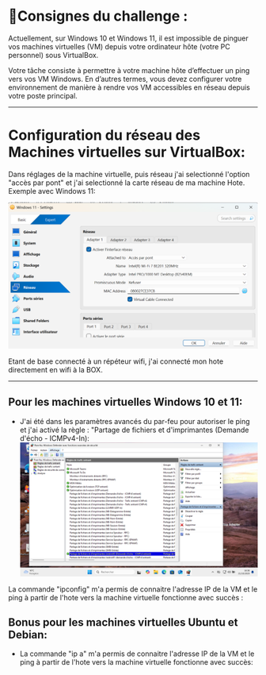 # 📝Consignes du challenge :
Actuellement, sur Windows 10 et Windows 11, il est impossible de pinguer vos machines virtuelles (VM) depuis votre ordinateur hôte (votre PC personnel) sous VirtualBox.

Votre tâche consiste à permettre à votre machine hôte d’effectuer un ping vers vos VM Windows.
En d’autres termes, vous devez configurer votre environnement de manière à rendre vos VM accessibles en réseau depuis votre poste principal.

---

# Configuration du réseau des Machines virtuelles sur VirtualBox:

Dans réglages de la machine virtuelle, puis réseau j'ai selectionné l'option "accès par pont" et j'ai selectionné la carte réseau de ma machine Hote. Exemple avec Windows 11:

![Accesparpont](./images/Reglage_Reseau_VirtualBox.png)

Etant de base connecté à un répéteur wifi, j'ai connecté mon hote directement en wifi à la BOX.

---

 ## Pour les machines virtuelles Windows 10 et 11:
- J'ai été dans les paramètres avancés du par-feu pour autoriser le ping et j'ai activé la règle : "Partage de fichiers et d'imprimantes (Demande d'écho - ICMPv4-In):
  ![Par-feu](./images/Par_feu_Windows_11.png)

La commande "ipconfig" m'a permis de connaitre l'adresse IP de la VM et le ping à partir de l'hote vers la machine virtuelle fonctionne avec succès :



 ## Bonus pour les machines virtuelles Ubuntu et Debian:

- La commande "ip a"  m'a permis de connaitre l'adresse IP de la VM et le ping à partir de l'hote vers la machine virtuelle fonctionne avec succès:

  
  

  










